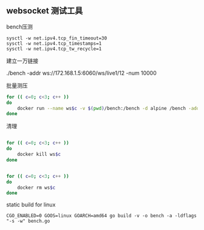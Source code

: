 ## websocket 测试工具


bench压测

```
sysctl -w net.ipv4.tcp_fin_timeout=30
sysctl -w net.ipv4.tcp_timestamps=1
sysctl -w net.ipv4.tcp_tw_recycle=1

```

建立一万链接 

./bench -addr ws://172.168.1.5:6060/ws/live1/12 -num 10000

批量测压

```bash
for (( c=0; c<3; c++ ))
do
    docker run --name ws$c -v $(pwd)/bench:/bench -d alpine /bench -addr=ws://172.168.1.5:6060/ws/live$c/1$c -num=30000
done

```

清理

```bash

for (( c=0; c<3; c++ ))
do
    docker kill ws$c
done


for (( c=0; c<3; c++ ))
do
    docker rm ws$c
done

```

static build for linux 

```
CGO_ENABLED=0 GOOS=linux GOARCH=amd64 go build -v -o bench -a -ldflags "-s -w" bench.go
```
